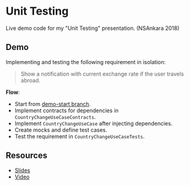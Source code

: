 # Unit Testing

Live demo code for my "Unit Testing" presentation. (NSAnkara 2018)

## Demo

Implementing and testing the following requirement in isolation:

> Show a notification with current exchange rate if the user travels abroad.

**Flow**:

* Start from [demo-start branch](https://github.com/gokselkoksal/Presentation-UnitTesting/tree/demo-start).
* Implement contracts for dependencies in `CountryChangeUseCaseContracts`.
* Implement `CountryChangeUseCase` after injecting dependencies.
* Create mocks and define test cases. 
* Test the requirement in `CountryChangeUseCaseTests`.

## Resources

* [Slides](https://speakerdeck.com/gokselkoksal/unit-testing)
* [Video](https://youtu.be/bfBiu_GM7Jg?t=3230)
